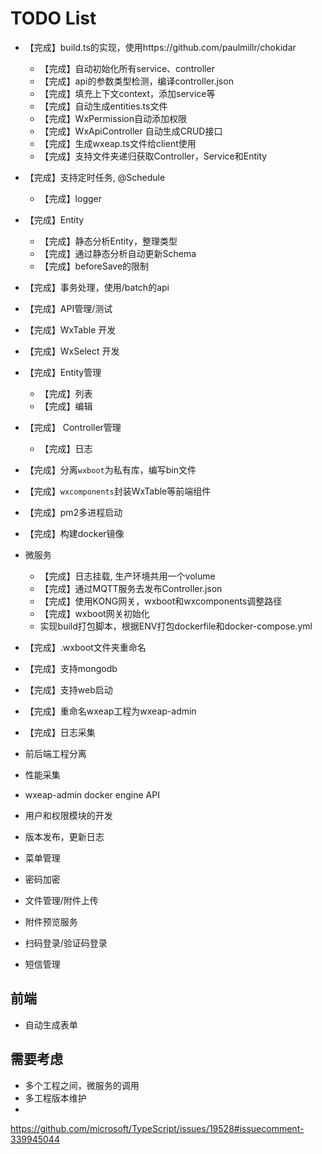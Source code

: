 # TODO List

* 【完成】build.ts的实现，使用https://github.com/paulmillr/chokidar
  * 【完成】自动初始化所有service、controller
  * 【完成】api的参数类型检测，编译controller.json
  * 【完成】填充上下文context，添加service等
  * 【完成】自动生成entities.ts文件
  * 【完成】WxPermission自动添加权限
  * 【完成】WxApiController 自动生成CRUD接口
  * 【完成】生成wxeap.ts文件给client使用
  * 【完成】支持文件夹递归获取Controller，Service和Entity
* 【完成】支持定时任务, @Schedule
  * 【完成】logger
* 【完成】Entity
  * 【完成】静态分析Entity，整理类型
  * 【完成】通过静态分析自动更新Schema
  * 【完成】beforeSave的限制
* 【完成】事务处理，使用/batch的api
* 【完成】API管理/测试
* 【完成】WxTable 开发
* 【完成】WxSelect 开发
* 【完成】Entity管理
  * 【完成】列表
  * 【完成】编辑
* 【完成】 Controller管理
    * 【完成】日志
* 【完成】分离`wxboot`为私有库，编写bin文件
* 【完成】`wxcomponents`封装WxTable等前端组件
* 【完成】pm2多进程启动
* 【完成】构建docker镜像
* 微服务
  * 【完成】日志挂载, 生产环境共用一个volume
  * 【完成】通过MQTT服务去发布Controller.json
  * 【完成】使用KONG网关，wxboot和wxcomponents调整路径
  * 【完成】wxboot网关初始化
  * 实现build打包脚本，根据ENV打包dockerfile和docker-compose.yml
* 【完成】.wxboot文件夹重命名
* 【完成】支持mongodb
* 【完成】支持web启动
* 【完成】重命名wxeap工程为wxeap-admin
* 【完成】日志采集
* 前后端工程分离
* 性能采集
* wxeap-admin docker engine API

* 用户和权限模块的开发
* 版本发布，更新日志
* 菜单管理
* 密码加密
* 文件管理/附件上传
* 附件预览服务
* 扫码登录/验证码登录
* 短信管理

## 前端
* 自动生成表单

## 需要考虑

* 多个工程之间，微服务的调用
* 多工程版本维护
* 


https://github.com/microsoft/TypeScript/issues/19528#issuecomment-339945044
